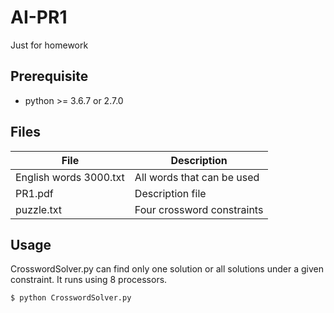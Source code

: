 # AI-PR1
Just for homework

## Prerequisite
* python >= 3.6.7 or 2.7.0

## Files
| File | Description |
| --- | --- |
| English words 3000.txt | All words that can be used |
| PR1.pdf | Description file |
| puzzle.txt | Four crossword constraints |

## Usage
CrosswordSolver.py can find only one solution or all solutions under a given constraint.
It runs using 8 processors.
```
$ python CrosswordSolver.py
```

